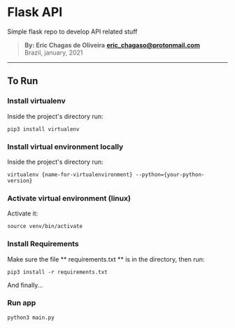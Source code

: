 # Flask API

Simple flask repo to develop API related stuff

> **By: Eric Chagas de Oliveira**
> **eric_chagaso@protonmail.com** <br>
> Brazil, january, 2021

<hr>

## To Run

### Install virtualenv

Inside the project's directory run:

```
pip3 install virtualenv
```

### Install virtual environment locally

Inside the project's directory run:

```
virtualenv {name-for-virtualenvironment} --python={your-python-version}
```

### Activate virtual environment (linux)

Activate it:
```
source venv/bin/activate
```

### Install Requirements

Make sure the file ** requirements.txt ** is in the directory, then run:
```
pip3 install -r requirements.txt
```

And finally...
### Run app

```
python3 main.py
```
